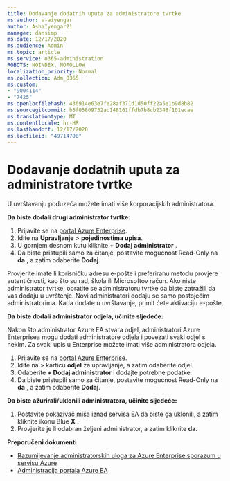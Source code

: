```yaml
---
title: Dodavanje dodatnih uputa za administratore tvrtke
ms.author: v-aiyengar
author: AshaIyengar21
manager: dansimp
ms.date: 12/17/2020
ms.audience: Admin
ms.topic: article
ms.service: o365-administration
ROBOTS: NOINDEX, NOFOLLOW
localization_priority: Normal
ms.collection: Adm_O365
ms.custom:
- "9004114"
- "7425"
ms.openlocfilehash: 436914e63e7fe28af371d1d50ff22a5e1b9d8b82
ms.sourcegitcommit: b5f05809732ac148161ffdb7b8cb2348f101ecae
ms.translationtype: MT
ms.contentlocale: hr-HR
ms.lasthandoff: 12/17/2020
ms.locfileid: "49714700"
---
```

# <a name="add-another-enterprise-administrator---recommended-steps"></a>Dodavanje dodatnih uputa za administratore tvrtke

U uvrštavanju poduzeća možete imati više korporacijskih administratora.

**Da biste dodali drugi administrator tvrtke:**

1. Prijavite se na [portal Azure Enterprise](https://ea.azure.com/).
1. Idite na **Upravljanje**  >  **pojedinostima upisa**.
1. U gornjem desnom kutu kliknite **+ Dodaj administrator** .
1. Da biste pristupili samo za čitanje, postavite mogućnost Read-Only na **da** , a zatim odaberite **Dodaj**.

Provjerite imate li korisničku adresu e-pošte i preferiranu metodu provjere autentičnosti, kao što su rad, škola ili Microsoftov račun. Ako niste administrator tvrtke, obratite se administratoru tvrtke da biste zatražili da vas dodaju u uvrštenje. Novi administratori dodaju se samo postojećim administratorima. Kada dodate u uvrštavanje, primit ćete aktivaciju e-pošte.

**Da biste dodali administrator odjela, učinite sljedeće:**

Nakon što administrator Azure EA stvara odjel, administratori Azure Enterprisea mogu dodati administratore odjela i povezati svaki odjel s nekim. Za svaki upis u Enterprise možete imati više administratora odjela.

1. Prijavite se na [portal Azure Enterprise](https://ea.azure.com/).
1. Idite na   >  karticu **odjel** za upravljanje, a zatim odaberite odjel.
1. Odaberite **+ Dodaj administrator** i dodajte potrebne podatke.
1. Da biste pristupili samo za čitanje, postavite mogućnost Read-Only na **da** , a zatim odaberite **Dodaj**.

**Da biste ažurirali/uklonili administratora, učinite sljedeće:**

1. Postavite pokazivač miša iznad servisa EA da biste ga uklonili, a zatim kliknite ikonu Blue **X** .
1. Provjerite je li odabran željeni administrator, a zatim kliknite **da**.

**Preporučeni dokumenti**

- [Razumijevanje administratorskih uloga za Azure Enterprise sporazum u servisu Azure](https://docs.microsoft.com/azure/billing/billing-understand-ea-roles)
- [Administracija portala Azure EA](https://docs.microsoft.com/azure/billing/billing-ea-portal-administration)
